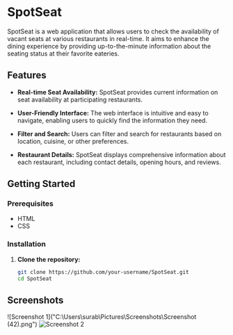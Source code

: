 # SpotSeat

SpotSeat is a web application that allows users to check the availability of vacant seats at various restaurants in real-time. It aims to enhance the dining experience by providing up-to-the-minute information about the seating status at their favorite eateries.

## Features

- **Real-time Seat Availability:** SpotSeat provides current information on seat availability at participating restaurants.

- **User-Friendly Interface:** The web interface is intuitive and easy to navigate, enabling users to quickly find the information they need.

- **Filter and Search:** Users can filter and search for restaurants based on location, cuisine, or other preferences.

- **Restaurant Details:** SpotSeat displays comprehensive information about each restaurant, including contact details, opening hours, and reviews.

## Getting Started

### Prerequisites

- HTML
- CSS

### Installation

1. **Clone the repository:**

   ```bash
   git clone https://github.com/your-username/SpotSeat.git
   cd SpotSeat
## Screenshots

![Screenshot 1]("C:\Users\surab\Pictures\Screenshots\Screenshot (42).png")
![Screenshot 2](images/screenshot2.png)
